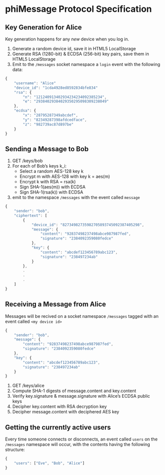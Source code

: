 # phiMessage Protocol Specification

## Key Generation for Alice

Key generation happens for any *new* device when you log in.

1. Generate a random device id, save it in HTML5 LocalStorage
2. Generate RSA (1280-bit) & ECDSA (256-bit) key pairs, save them in HTML5 LocalStorage
3. Emit to the `/messages` socket namespace a `login` event with the following data:

```javascript
{
    "username": "Alice"
    "device_id": "1cda4928ed8592834bfe834"
    "rsa": {
        "n": "121240913402934234234092385234",
        "e": "29384029384029350295098309238049"
    },
    "ecdsa": {
        "x": "28795287349abcdef",
        "y": "82349287398afdcedface",
        "z": "982739ac87d897be"
    }
}
```

## Sending a Message to Bob

1. GET /keys/bob
2. For each of Bob’s keys k_i:
   * Select a random AES-128 key k
   * Encrypt m with AES-128 with key k = aes(m)
   * Encrypt k with RSA  = rsa(k)
   * Sign SHA-1(aes(m)) with ECDSA
   * Sign SHA-1(rsa(k)) with ECDSA
3. emit to the namespace `/messages` with the event called `message`

```javascript
{
    "sender": "bob",
    "ciphertext": [
        {
            "device_id": "82734982735982705893745092387405298",
            "message": {
                "content": "92837498237498abce987987fed",
                "signature": "2384092359080fedce"
            },
            "key": {
                "content": "abcdef123456789abc123",
                "signature": "238497234ab"
            }
        },
        .
        .
        .
    ]
}
```

## Receiving a Message from Alice

Messages will be recived on a socket namespace `/messages` tagged with an event called `<my device id>`

```javascript
{
    "sender": "bob",
    "message": {
        "content": "92837498237498abce987987fed",
        "signature": "2384092359080fedce"
    },
    "key": {
        "content": "abcdef123456789abc123",
        "signature": "238497234ab"
    }
}
```

1. GET /keys/alice
2. Compute SHA-1 digests of message.content and key.content
3. Verify key.signature & message.signature with Alice’s ECDSA public keys
4. Decipher key.content with RSA decryption key
5. Decipher message.content with deciphered AES key

## Getting the currently active users

Every time someone connects or disconnects, an event called `users` on the
`/messages` namespace will occur, with the contents having the following
structure:

```javascript
{
    "users": ["Eve", "Bob", "Alice"]
}
```
